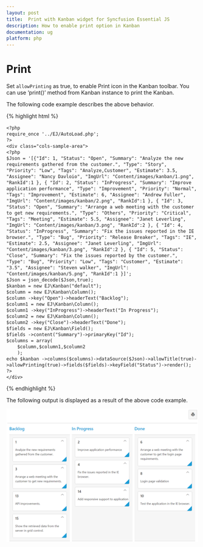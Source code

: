 ```yaml
---
layout: post
title:  Print with Kanban widget for Syncfusion Essential JS
description: How to enable print option in Kanban
documentation: ug
platform: php
---
```


# Print

 Set `allowPrinting` as true, to enable Print icon in the Kanban toolbar.  You can use ‘print()’ method from Kanban instance to print the Kanban.

The following code example describes the above behavior.

{% highlight html %}

    <?php
    require_once '../EJ/AutoLoad.php';
    ?>
    <div class="cols-sample-area">
    <?php    
    $Json = '[{"Id": 1, "Status": "Open", "Summary": "Analyze the new requirements gathered from the customer.", "Type": "Story", "Priority": "Low", "Tags": "Analyze,Customer", "Estimate": 3.5, "Assignee": "Nancy Davloio", "ImgUrl": "Content/images/kanban/1.png", "RankId":1 }, { "Id": 2, "Status": "InProgress", "Summary": "Improve application performance", "Type": "Improvement", "Priority": "Normal", "Tags": "Improvement", "Estimate": 6, "Assignee": "Andrew Fuller", "ImgUrl": "Content/images/kanban/2.png", "RankId":1 }, { "Id": 3, "Status": "Open", "Summary": "Arrange a web meeting with the customer to get new requirements.", "Type": "Others", "Priority": "Critical", "Tags": "Meeting", "Estimate": 5.5, "Assignee": "Janet Leverling", "ImgUrl": "Content/images/kanban/3.png", "RankId":2 }, { "Id": 4, "Status": "InProgress", "Summary": "Fix the issues reported in the IE browser.", "Type": "Bug", "Priority": "Release Breaker", "Tags": "IE", "Estimate": 2.5, "Assignee": "Janet Leverling", "ImgUrl": "Content/images/kanban/3.png", "RankId":2 }, { "Id": 5, "Status": "Close", "Summary": "Fix the issues reported by the customer.", "Type": "Bug", "Priority": "Low", "Tags": "Customer", "Estimate": "3.5", "Assignee": "Steven walker", "ImgUrl": "Content/images/kanban/5.png", "RankId":1 }]';
    $Json = json_decode($Json,true);
    $kanban = new EJ\Kanban("default");    
    $column = new EJ\Kanban\Column();
    $column ->key("Open")->headerText("Backlog");    
    $column1 = new EJ\Kanban\Column();
    $column1 ->key("InProgress")->headerText("In Progress");    
    $column2 = new EJ\Kanban\Column();
    $column2 ->key("Close")->headerText("Done");    
    $fields = new EJ\Kanban\Field();
    $fields ->content("Summary")->primaryKey("Id");
    $columns = array( 
        $column,$column1,$column2
        );    
    echo $kanban ->columns($columns)->dataSource($Json)->allowTitle(true)->allowPrinting(true)->fields($fields)->keyField("Status")->render();
    ?>
    </div>

{% endhighlight %}

The following output is displayed as a result of the above code example.

![](Printing_images/print_img1.png)


